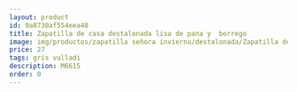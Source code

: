 ```yaml
---
layout: product
id: 9a8730af554eea48
title: Zapatilla de casa destalonada lisa de pana y  borrego
image: img/productos/zapatilla señora invierno/destalonada/Zapatilla de casa destalonada lisa de pana y  borrego=27=gris vulladi=M6615.webp
price: 27
tags: gris vulladi
description: M6615
order: 0
---
```

